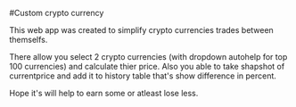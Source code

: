 #Custom crypto currency

This web app was created to simplify crypto currencies trades between themselfs.

There allow you select 2 crypto currencies (with dropdown autohelp for top 100 currencies) and calculate thier price. 
Also you able to take shapshot of currentprice and add it to history table that's show difference in percent.

Hope it's will help to earn some or atleast lose less.